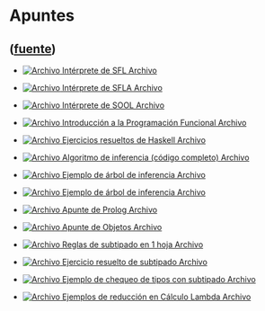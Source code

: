 # Apuntes
([fuente](https://campus.exactas.uba.ar/course/view.php?id=995&section=7))
---
  - [![Archivo](https://campus.exactas.uba.ar/theme/image.php/magazine/core/1462913092/f/pdf) Intérprete de SFL Archivo](https://campus.exactas.uba.ar/mod/resource/view.php?id=53408)

  - [![Archivo](https://campus.exactas.uba.ar/theme/image.php/magazine/core/1462913092/f/pdf) Intérprete de SFLA Archivo](https://campus.exactas.uba.ar/mod/resource/view.php?id=53409)

  - [![Archivo](https://campus.exactas.uba.ar/theme/image.php/magazine/core/1462913092/f/pdf) Intérprete de SOOL Archivo](https://campus.exactas.uba.ar/mod/resource/view.php?id=53410)

  - [![Archivo](https://campus.exactas.uba.ar/theme/image.php/magazine/core/1462913092/f/pdf) Introducción a la Programación Funcional Archivo](https://campus.exactas.uba.ar/mod/resource/view.php?id=53411)

  - [![Archivo](https://campus.exactas.uba.ar/theme/image.php/magazine/core/1462913092/f/pdf) Ejercicios resueltos de Haskell Archivo](https://campus.exactas.uba.ar/mod/resource/view.php?id=53412)

  - [![Archivo](https://campus.exactas.uba.ar/theme/image.php/magazine/core/1462913092/f/archive) Algoritmo de inferencia (código completo) Archivo](https://campus.exactas.uba.ar/mod/resource/view.php?id=53413)

  - [![Archivo](https://campus.exactas.uba.ar/theme/image.php/magazine/core/1462913092/f/gif) Ejemplo de árbol de inferencia Archivo](https://campus.exactas.uba.ar/mod/resource/view.php?id=53414)

  - [![Archivo](https://campus.exactas.uba.ar/theme/image.php/magazine/core/1462913092/f/png) Ejemplo de árbol de inferencia Archivo](https://campus.exactas.uba.ar/mod/resource/view.php?id=53415)

  - [![Archivo](https://campus.exactas.uba.ar/theme/image.php/magazine/core/1462913092/f/pdf) Apunte de Prolog Archivo](https://campus.exactas.uba.ar/mod/resource/view.php?id=53416)

  - [![Archivo](https://campus.exactas.uba.ar/theme/image.php/magazine/core/1462913092/f/pdf) Apunte de Objetos Archivo](https://campus.exactas.uba.ar/mod/resource/view.php?id=53417)

  - [![Archivo](https://campus.exactas.uba.ar/theme/image.php/magazine/core/1462913092/f/pdf) Reglas de subtipado en 1 hoja Archivo](https://campus.exactas.uba.ar/mod/resource/view.php?id=53418)

  - [![Archivo](https://campus.exactas.uba.ar/theme/image.php/magazine/core/1462913092/f/pdf) Ejercicio resuelto de subtipado Archivo](https://campus.exactas.uba.ar/mod/resource/view.php?id=53419)

  - [![Archivo](https://campus.exactas.uba.ar/theme/image.php/magazine/core/1462913092/f/gif) Ejemplo de chequeo de tipos con subtipado Archivo](https://campus.exactas.uba.ar/mod/resource/view.php?id=53420)

  - [![Archivo](https://campus.exactas.uba.ar/theme/image.php/magazine/core/1462913092/f/pdf) Ejemplos de reducción en Cálculo Lambda Archivo](https://campus.exactas.uba.ar/mod/resource/view.php?id=53421)

